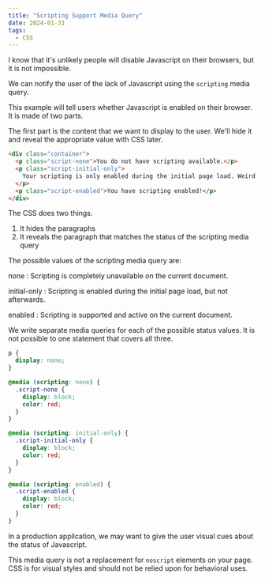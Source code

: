 ```yaml
---
title: "Scripting Support Media Query"
date: 2024-01-31
tags:
  - CSS
---
```


I know that it's unlikely people will disable Javascript on their browsers, but it is not impossible.

We can notify the user of the lack of Javascript using the `scripting` media query.

This example will tell users whether Javascript is enabled on their browser. It is made of two parts.

The first part is the content that we want to display to the user. We'll hide it and reveal the appropriate value with CSS later.

```html
<div class="container">
  <p class="script-none">You do not have scripting available.</p>
  <p class="script-initial-only">
    Your scripting is only enabled during the initial page load. Weird.
  </p>
  <p class="script-enabled">You have scripting enabled!</p>
</div>
```

The CSS does two things.

1. It hides the paragraphs
2. It reveals the paragraph that matches the status of the scripting media query

The possible values of the scripting media query are:

none
: Scripting is completely unavailable on the current document.

initial-only
: Scripting is enabled during the initial page load, but not afterwards.

enabled
: Scripting is supported and active on the current document.

We write separate media queries for each of the possible status values. It is not possible to one statement that covers all three.


```css
p {
  display: none;
}

@media (scripting: none) {
  .script-none {
    display: block;
    color: red;
  }
}

@media (scripting: initial-only) {
  .script-initial-only {
    display: block;
    color: red;
  }
}

@media (scripting: enabled) {
  .script-enabled {
    display: block;
    color: red;
  }
}
```

In a production application, we may want to give the user visual cues about the status of Javascript.

This media query is not a replacement for `noscript` elements on your page. CSS is for visual styles and should not be relied upon for behavioral uses.
